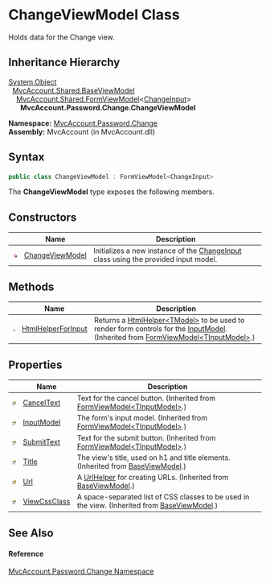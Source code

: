 ChangeViewModel Class
=====================
Holds data for the Change view.


Inheritance Hierarchy
---------------------
[System.Object][1]  
  [MvcAccount.Shared.BaseViewModel][2]  
    [MvcAccount.Shared.FormViewModel][3]&lt;[ChangeInput][4]>  
      **MvcAccount.Password.Change.ChangeViewModel**  

**Namespace:** [MvcAccount.Password.Change][5]  
**Assembly:** MvcAccount (in MvcAccount.dll)

Syntax
------

```csharp
public class ChangeViewModel : FormViewModel<ChangeInput>
```

The **ChangeViewModel** type exposes the following members.


Constructors
------------

                 | Name                 | Description                                                                              
---------------- | -------------------- | ---------------------------------------------------------------------------------------- 
![Public method] | [ChangeViewModel][6] | Initializes a new instance of the [ChangeInput][4] class using the provided input model. 


Methods
-------

                 | Name                    | Description                                                                                                                                           
---------------- | ----------------------- | ----------------------------------------------------------------------------------------------------------------------------------------------------- 
![Public method] | [HtmlHelperForInput][7] | Returns a [HtmlHelper&lt;TModel>][8] to be used to render form controls for the [InputModel][9]. (Inherited from [FormViewModel&lt;TInputModel>][3].) 


Properties
----------

                      | Name               | Description                                                                                        
--------------------- | ------------------ | -------------------------------------------------------------------------------------------------- 
![Public property]    | [CancelText][10]   | Text for the cancel button. (Inherited from [FormViewModel&lt;TInputModel>][3].)                   
![Public property]    | [InputModel][9]    | The form's input model. (Inherited from [FormViewModel&lt;TInputModel>][3].)                       
![Public property]    | [SubmitText][11]   | Text for the submit button. (Inherited from [FormViewModel&lt;TInputModel>][3].)                   
![Public property]    | [Title][12]        | The view's title, used on h1 and title elements. (Inherited from [BaseViewModel][2].)              
![Protected property] | [Url][13]          | A [UrlHelper][14] for creating URLs. (Inherited from [BaseViewModel][2].)                          
![Public property]    | [ViewCssClass][15] | A space-separated list of CSS classes to be used in the view. (Inherited from [BaseViewModel][2].) 


See Also
--------

#### Reference
[MvcAccount.Password.Change Namespace][5]  

[1]: http://msdn.microsoft.com/en-us/library/e5kfa45b
[2]: ../../MvcAccount.Shared/BaseViewModel/README.md
[3]: ../../MvcAccount.Shared/FormViewModel_1/README.md
[4]: ../ChangeInput/README.md
[5]: ../README.md
[6]: _ctor.md
[7]: ../../MvcAccount.Shared/FormViewModel_1/HtmlHelperForInput.md
[8]: http://msdn.microsoft.com/en-us/library/dd492619
[9]: ../../MvcAccount.Shared/FormViewModel_1/InputModel.md
[10]: ../../MvcAccount.Shared/FormViewModel_1/CancelText.md
[11]: ../../MvcAccount.Shared/FormViewModel_1/SubmitText.md
[12]: ../../MvcAccount.Shared/BaseViewModel/Title.md
[13]: ../../MvcAccount.Shared/BaseViewModel/Url.md
[14]: http://msdn.microsoft.com/en-us/library/dd492578
[15]: ../../MvcAccount.Shared/BaseViewModel/ViewCssClass.md
[Public method]: ../../_icons/pubmethod.gif "Public method"
[Public property]: ../../_icons/pubproperty.gif "Public property"
[Protected property]: ../../_icons/protproperty.gif "Protected property"